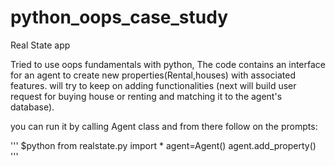 # python_oops_case_study
Real State app 


Tried to use  oops fundamentals with python,
The code contains an interface for an agent to create new properties(Rental,houses) with associated features.
will try to keep on adding functionalities (next will build user request for buying house or renting and matching it to the agent's database).


you can run it by calling Agent class and from there follow on the prompts:

'''
$python
from realstate.py import *
agent=Agent()
agent.add_property()
'''

